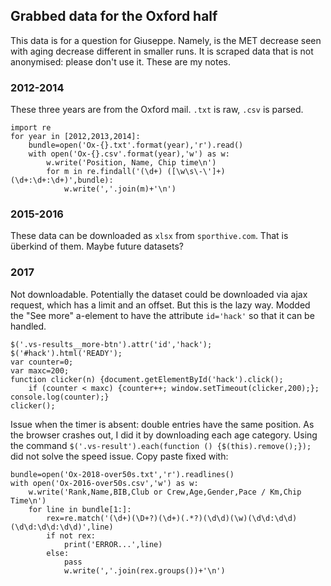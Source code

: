 ## Grabbed data for the Oxford half
This data is for a question for Giuseppe. Namely, is the MET decrease seen with aging decrease different in smaller runs.
It is scraped data that is not anonymised: please don't use it.
These are my notes.

### 2012-2014
These three years are from the Oxford mail.
`.txt` is raw, `.csv` is parsed.

    import re
    for year in [2012,2013,2014]:
        bundle=open('Ox-{}.txt'.format(year),'r').read()
        with open('Ox-{}.csv'.format(year),'w') as w:
            w.write('Position, Name, Chip time\n')
            for m in re.findall('(\d+) ([\w\s\-\']+) (\d+:\d+:\d+)',bundle):
                w.write(','.join(m)+'\n')

### 2015-2016
These data can be downloaded as `xlsx` from `sporthive.com`.
That is überkind of them. Maybe future datasets?

### 2017
Not downloadable.
Potentially the dataset could be downloaded via ajax request, which has a limit and an offset. But this is the lazy way.
Modded the "See more" a-element to have the attribute `id='hack'` so that it can be handled.

    $('.vs-results__more-btn').attr('id','hack');
    $('#hack').html('READY');
    var counter=0;
    var maxc=200;
    function clicker(n) {document.getElementById('hack').click();
        if (counter < maxc) {counter++; window.setTimeout(clicker,200);}; console.log(counter);}
    clicker();

Issue when the timer is absent: double entries have the same position.
As the browser crashes out, I did it by downloading each age category. Using the command `$('.vs-result').each(function () {$(this).remove();});` did not solve the speed issue.
Copy paste fixed with:

    bundle=open('Ox-2018-over50s.txt','r').readlines()
    with open('Ox-2016-over50s.csv','w') as w:
        w.write('Rank,Name,BIB,Club or Crew,Age,Gender,Pace / Km,Chip Time\n')
        for line in bundle[1:]:
            rex=re.match('(\d+)(\D+?)(\d+)(.*?)(\d\d)(\w)(\d\d:\d\d)(\d\d:\d\d:\d\d)',line)
            if not rex:
                print('ERROR...',line)
            else:
                pass
                w.write(','.join(rex.groups())+'\n')

